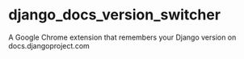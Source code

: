 django_docs_version_switcher
============================

A Google Chrome extension that remembers your Django version on docs.djangoproject.com
